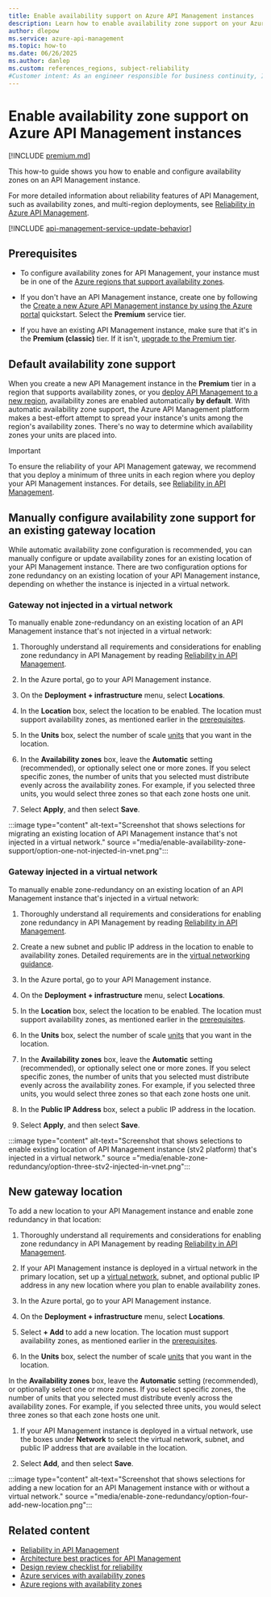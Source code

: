 ```yaml
---
title: Enable availability support on Azure API Management instances
description: Learn how to enable availability zone support on your Azure API Management instances.
author: dlepow 
ms.service: azure-api-management
ms.topic: how-to
ms.date: 06/26/2025
ms.author: danlep
ms.custom: references_regions, subject-reliability
#Customer intent: As an engineer responsible for business continuity, I want to learn how to enable zone redundancy for my Azure API Management instances. 
---
```


# Enable availability zone support on Azure API Management instances

[!INCLUDE [premium.md](../../includes/api-management-availability-premium.md)]

This how-to guide shows you how to enable and configure availability zones on an API Management instance. 

For more detailed information about reliability features of API Management, such as availability zones, and multi-region deployments, see [Reliability in Azure API Management](../reliability/reliability-api-management.md).

[!INCLUDE [api-management-service-update-behavior](../../includes/api-management-service-update-behavior.md)]

## Prerequisites

* To configure availability zones for API Management, your instance must be in one of the [Azure regions that support availability zones](../reliability/regions-list.md).

* If you don't have an API Management instance, create one by following the [Create a new Azure API Management instance by using the Azure portal](../api-management/get-started-create-service-instance.md) quickstart. Select the **Premium** service tier.

* If you have an existing API Management instance, make sure that it's in the **Premium (classic)** tier. If it isn't, [upgrade to the Premium tier](../api-management/upgrade-and-scale.md#change-your-api-management-service-tier).

## Default availability zone support

When you create a new API Management instance in the **Premium** tier in a region that supports availability zones, or you [deploy API Management to a new region](api-management-howto-deploy-multi-region.md), availability zones are enabled automatically **by default**. With automatic availability zone support, the Azure API Management platform makes a best-effort attempt to spread your instance's units among the region's availability zones. There's no way to determine which availability zones your units are placed into.

> [!IMPORTANT]
> To ensure the reliability of your API Management gateway, we recommend that you deploy a minimum of three units in each region where you deploy your API Management instances. For details, see [Reliability in API Management](../reliability/reliability-api-management.md).

## Manually configure availability zone support for an existing gateway location

While automatic availability zone configuration is recommended, you can manually configure or update availability zones for an existing location of your API Management instance. There are two configuration options for zone redundancy on an existing location of your API Management instance, depending on whether the instance is injected in a virtual network.

### Gateway not injected in a virtual network

To manually enable zone-redundancy on an existing location of an API Management instance that's not injected in a virtual network:

1. Thoroughly understand all requirements and considerations for enabling zone redundancy in API Management by reading [Reliability in API Management](../reliability/reliability-api-management.md).

1. In the Azure portal, go to your API Management instance.

1. On the **Deployment + infrastructure** menu, select **Locations**.

1. In the **Location** box, select the location to be enabled. The location must support availability zones, as mentioned earlier in the [prerequisites](#prerequisites).

1. In the **Units** box, select the number of scale [units](../api-management/upgrade-and-scale.md) that you want in the location.

1. In the **Availability zones** box, leave the **Automatic** setting (recommended), or optionally select one or more zones. If you select specific zones, the number of units that you selected must distribute evenly across the availability zones. For example, if you selected three units, you would select three zones so that each zone hosts one unit. 

1. Select **Apply**, and then select **Save**.

:::image type="content" alt-text="Screenshot that shows selections for migrating an existing location of API Management instance that's not injected in a virtual network." source ="media/enable-availability-zone-support/option-one-not-injected-in-vnet.png":::

### Gateway injected in a virtual network

To manually enable zone-redundancy on an existing location of an API Management instance that's injected in a virtual network:

1. Thoroughly understand all requirements and considerations for enabling zone redundancy in API Management by reading [Reliability in API Management](../reliability/reliability-api-management.md).

1. Create a new subnet and public IP address in the location to enable to availability zones. Detailed requirements are in the [virtual networking guidance](../api-management/api-management-using-with-vnet.md?tabs=stv2#prerequisites).

1. In the Azure portal, go to your API Management instance.

1. On the **Deployment + infrastructure** menu, select **Locations**.

1. In the **Location** box, select the location to be enabled. The location must support availability zones, as mentioned earlier in the [prerequisites](#prerequisites).

1. In the **Units** box, select the number of scale [units](../api-management/upgrade-and-scale.md) that you want in the location.

1. In the **Availability zones** box, leave the **Automatic** setting (recommended), or optionally select one or more zones. If you select specific zones, the number of units that you selected must distribute evenly across the availability zones. For example, if you selected three units, you would select three zones so that each zone hosts one unit.

1. In the **Public IP Address** box, select a public IP address in the location.

1. Select **Apply**, and then select **Save**.

:::image type="content" alt-text="Screenshot that shows selections to enable existing location of API Management instance (stv2 platform) that's injected in a virtual network." source ="media/enable-zone-redundancy/option-three-stv2-injected-in-vnet.png":::

## New gateway location

To add a new location to your API Management instance and enable zone redundancy in that location:

1. Thoroughly understand all requirements and considerations for enabling zone redundancy in API Management by reading [Reliability in API Management](../reliability/reliability-api-management.md).

1. If your API Management instance is deployed in a virtual network in the primary location, set up a [virtual network](../api-management/api-management-using-with-vnet.md), subnet, and optional public IP address in any new location where you plan to enable availability zones.

1. In the Azure portal, go to your API Management instance.

1. On the **Deployment + infrastructure** menu, select **Locations**.

1. Select **+ Add** to add a new location. The location must support availability zones, as mentioned earlier in the [prerequisites](#prerequisites).

1. In the **Units** box, select the number of scale [units](../api-management/upgrade-and-scale.md) that you want in the location.

In the **Availability zones** box, leave the **Automatic** setting (recommended), or optionally select one or more zones. If you select specific zones, the number of units that you selected must distribute evenly across the availability zones. For example, if you selected three units, you would select three zones so that each zone hosts one unit.

1. If your API Management instance is deployed in a virtual network, use the boxes under **Network** to select the virtual network, subnet, and public IP address that are available in the location.

1. Select **Add**, and then select **Save**.

:::image type="content" alt-text="Screenshot that shows selections for adding a new location for an API Management instance with or without a virtual network." source ="media/enable-zone-redundancy/option-four-add-new-location.png":::

## Related content

- [Reliability in API Management](../reliability/reliability-api-management.md)
- [Architecture best practices for API Management](/azure/well-architected/service-guides/azure-api-management)
- [Design review checklist for reliability](/azure/architecture/framework/resiliency/app-design)
- [Azure services with availability zones](../reliability/availability-zones-service-support.md)
- [Azure regions with availability zones](../reliability/regions-list.md)
